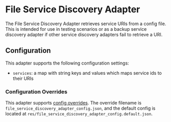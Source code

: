 # File Service Discovery Adapter

The File Service Discovery Adapter retrieves service URIs from a config file. This is intended for use in testing scenarios or as a backup service discovery adapter if other service discovery adapters fail to retrieve a URI.

## Configuration

This adapter supports the following configuration settings:

- `services`: a map with string keys and values which maps service ids to their URIs

### Configuration Overrides

This adapter supports [config overrides](../../../docs/tutorials/config-overrides.md). The override filename is `file_service_discovery_adapter_config.json`, and the default config is located at `res/file_service_discovery_adapter_config.default.json`.
